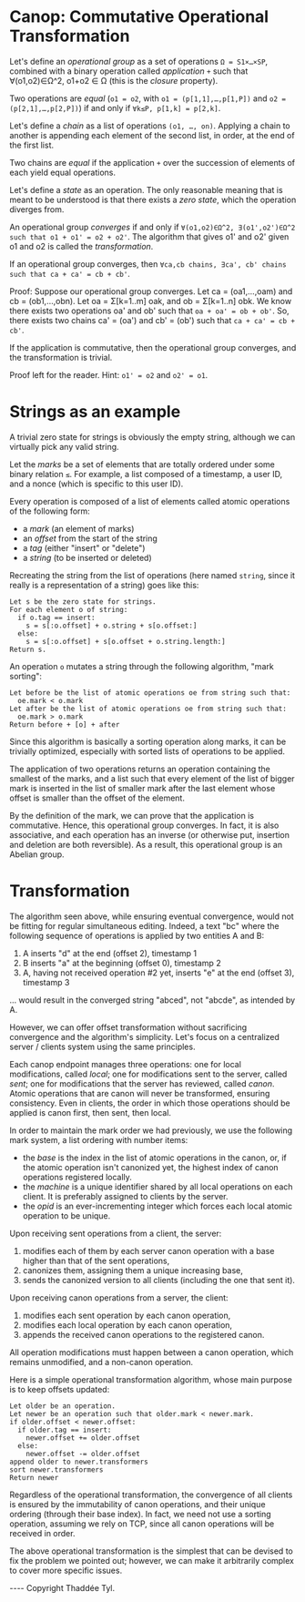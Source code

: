 # Canop: Commutative Operational Transformation

Let's define an *operational group* as a set of operations `Ω = S1×…×SP`,
combined with a binary operation called *application* `+` such that
∀(o1,o2)∈Ω^2, o1+o2 ∈ Ω (this is the *closure* property).

Two operations are *equal* (`o1 = o2`, with `o1 = (p[1,1],…,p[1,P])` and `o2 =
(p[2,1],…,p[2,P])`) if and only if `∀k≤P, p[1,k] = p[2,k]`.

Let's define a *chain* as a list of operations `(o1, …, on)`.  Applying a chain
to another is appending each element of the second list, in order, at the end of
the first list.

Two chains are *equal* if the application `+` over the succession of elements of
each yield equal operations.

Let's define a *state* as an operation.  The only reasonable meaning that is
meant to be understood is that there exists a *zero state*, which the operation
diverges from.

An operational group *converges* if and only if `∀(o1,o2)∈Ω^2, ∃(o1',o2')∈Ω^2
such that o1 + o1' = o2 + o2'`.  The algorithm that gives o1' and o2' given o1
and o2 is called the *transformation*.

If an operational group converges, then `∀ca,cb chains, ∃ca', cb' chains such
that ca + ca' = cb + cb'`.

Proof: Suppose our operational group converges.  Let ca = (oa1,…,oam) and cb =
(ob1,…,obn).  Let oa = Σ[k=1..m] oak, and ob = Σ[k=1..n] obk.  We know there
exists two operations oa' and ob' such that `oa + oa' = ob + ob'`.  So, there
exists two chains ca' = (oa') and cb' = (ob') such that `ca + ca' = cb + cb'`.

If the application is commutative, then the operational group converges, and the
transformation is trivial.

Proof left for the reader. Hint: `o1' = o2` and `o2' = o1`.


# Strings as an example

A trivial zero state for strings is obviously the empty string, although we can
virtually pick any valid string.

Let the *marks* be a set of elements that are totally ordered under some binary
relation `≤`.  For example, a list composed of a timestamp, a user ID, and a
nonce (which is specific to this user ID).

Every operation is composed of a list of elements called atomic operations of
the following form:

- a *mark* (an element of marks)
- an *offset* from the start of the string
- a *tag* (either "insert" or "delete")
- a *string* (to be inserted or deleted)

Recreating the string from the list of operations (here named `string`, since
it really is a representation of a string) goes like this:

    Let s be the zero state for strings.
    For each element o of string:
      if o.tag == insert:
        s = s[:o.offset] + o.string + s[o.offset:]
      else:
        s = s[:o.offset] + s[o.offset + o.string.length:]
    Return s.

An operation `o` mutates a string through the following algorithm, "mark
sorting":

    Let before be the list of atomic operations oe from string such that:
      oe.mark < o.mark
    Let after be the list of atomic operations oe from string such that:
      oe.mark > o.mark
    Return before + [o] + after

Since this algorithm is basically a sorting operation along marks, it can be
trivially optimized, especially with sorted lists of operations to be applied.

The application of two operations returns an operation containing the smallest
of the marks, and a list such that every element of the list of bigger mark is
inserted in the list of smaller mark after the last element whose offset is
smaller than the offset of the element.

By the definition of the mark, we can prove that the application is commutative.
Hence, this operational group converges.  In fact, it is also associative, and
each operation has an inverse (or otherwise put, insertion and deletion are both
reversible). As a result, this operational group is an Abelian group.


# Transformation

The algorithm seen above, while ensuring eventual convergence, would not be
fitting for regular simultaneous editing. Indeed, a text "bc" where the
following sequence of operations is applied by two entities A and B:

1. A inserts "d" at the end (offset 2), timestamp 1
2. B inserts "a" at the beginning (offset 0), timestamp 2
3. A, having not received operation #2 yet, inserts "e" at the end (offset 3),
   timestamp 3

… would result in the converged string "abced", not "abcde", as intended by A.

However, we can offer offset transformation without sacrificing convergence and
the algorithm's simplicity. Let's focus on a centralized server / clients
system using the same principles.

Each canop endpoint manages three operations: one for local modifications,
called *local*; one for modifications sent to the server, called *sent*; one for
modifications that the server has reviewed, called *canon*. Atomic operations
that are canon will never be transformed, ensuring consistency. Even in clients,
the order in which those operations should be applied is canon first, then sent,
then local.

In order to maintain the mark order we had previously, we use the following
mark system, a list ordering with number items:

- the *base* is the index in the list of atomic operations in the canon, or, if
  the atomic operation isn't canonized yet, the highest index of canon
  operations registered locally.
- the *machine* is a unique identifier shared by all local operations on each
  client. It is preferably assigned to clients by the server.
- the *opid* is an ever-incrementing integer which forces each local atomic
  operation to be unique.

Upon receiving sent operations from a client, the server:

1. modifies each of them by each server canon operation with a base higher than
   that of the sent operations,
2. canonizes them, assigning them a unique increasing base,
3. sends the canonized version to all clients (including the one that sent it).

Upon receiving canon operations from a server, the client:

1. modifies each sent operation by each canon operation,
2. modifies each local operation by each canon operation,
3. appends the received canon operations to the registered canon.

All operation modifications must happen between a canon operation, which remains
unmodified, and a non-canon operation.

Here is a simple operational transformation algorithm, whose main purpose is to
keep offsets updated:

    Let older be an operation.
    Let newer be an operation such that older.mark < newer.mark.
    if older.offset < newer.offset:
      if older.tag == insert:
        newer.offset += older.offset
      else:
        newer.offset -= older.offset
    append older to newer.transformers
    sort newer.transformers
    Return newer

Regardless of the operational transformation, the convergence of all clients is
ensured by the immutability of canon operations, and their unique ordering
(through their base index). In fact, we need not use a sorting operation,
assuming we rely on TCP, since all canon operations will be received in order.

The above operational transformation is the simplest that can be devised to fix
the problem we pointed out; however, we can make it arbitrarily complex to cover
more specific issues.


---- Copyright Thaddée Tyl.
